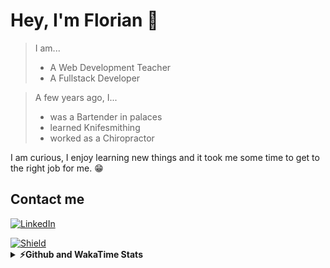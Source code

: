 # Hey, I'm Florian 👋

> I am...
>
> - A Web Development Teacher
> - A Fullstack Developer

> A few years ago, I...
>
> - was a Bartender in palaces
> - learned Knifesmithing
> - worked as a Chiropractor

I am curious, I enjoy learning new things and it took me some time to get to the right job for me. 😁

## Contact me


[![LinkedIn](https://img.shields.io/badge/LinkedIn-Let's%20connect-brightgreen?logo=linkedin&style=for-the-badge)](https://www.linkedin.com/in/florianaube/)


<div>
 <a href="mailto:florian.aube@gmail.com"> <img src="https://img.shields.io/badge/gmail-Email me-black?logo=Gmail&style=for-the-badge" alt="Shield"> </a>
</div>


<details>
 <summary><b>⚡Github and WakaTime Stats</b></summary>
 
<!--START_SECTION:waka-->
![Code Time](http://img.shields.io/badge/Code%20Time-529%20hrs%2028%20mins-blue)

![Profile Views](http://img.shields.io/badge/Profile%20Views-0-blue)

**🐱 My GitHub Data** 

> 📦 72.7 kB Used in GitHub's Storage 
 > 
> 🏆 257 Contributions in the Year 2024
 > 
> 🚫 Not Opted to Hire
 > 
> 📜 43 Public Repositories 
 > 
> 🔑 9 Private Repositories 
 > 
**I'm an Early 🐤** 

```text
🌞 Morning                522 commits         ⣿⣿⣿⣿⣿⣿⣿⣀⣀⣀⣀⣀⣀⣀⣀⣀⣀⣀⣀⣀⣀⣀⣀⣀⣀   27.56 % 
🌆 Daytime                1042 commits        ⣿⣿⣿⣿⣿⣿⣿⣿⣿⣿⣿⣿⣿⣿⣀⣀⣀⣀⣀⣀⣀⣀⣀⣀⣀   55.02 % 
🌃 Evening                300 commits         ⣿⣿⣿⣿⣀⣀⣀⣀⣀⣀⣀⣀⣀⣀⣀⣀⣀⣀⣀⣀⣀⣀⣀⣀⣀   15.84 % 
🌙 Night                  30 commits          ⣀⣀⣀⣀⣀⣀⣀⣀⣀⣀⣀⣀⣀⣀⣀⣀⣀⣀⣀⣀⣀⣀⣀⣀⣀   01.58 % 
```


📊 **This Week I Spent My Time On** 

```text
🕑︎ Time Zone: Europe/Paris

💬 Programming Languages: 
No Activity Tracked This Week

💻 Operating System: 
No Activity Tracked This Week
```

**I Mostly Code in JavaScript** 

```text
JavaScript               139 repos           ⣿⣿⣿⣿⣿⣿⣿⣿⣿⣿⣿⣿⣿⣿⣿⣿⣿⣿⣿⣿⣀⣀⣀⣀⣀   78.09 % 
HTML                     27 repos            ⣿⣿⣿⣿⣀⣀⣀⣀⣀⣀⣀⣀⣀⣀⣀⣀⣀⣀⣀⣀⣀⣀⣀⣀⣀   15.17 % 
CSS                      6 repos             ⣿⣀⣀⣀⣀⣀⣀⣀⣀⣀⣀⣀⣀⣀⣀⣀⣀⣀⣀⣀⣀⣀⣀⣀⣀   03.37 % 
TypeScript               3 repos             ⣀⣀⣀⣀⣀⣀⣀⣀⣀⣀⣀⣀⣀⣀⣀⣀⣀⣀⣀⣀⣀⣀⣀⣀⣀   01.69 % 
C                        2 repos             ⣀⣀⣀⣀⣀⣀⣀⣀⣀⣀⣀⣀⣀⣀⣀⣀⣀⣀⣀⣀⣀⣀⣀⣀⣀   01.12 % 
```



**Timeline**

![Lines of Code chart](https://raw.githubusercontent.com/Flow-Fly/Flow-Fly/main/assets/bar_graph.png)


 Last Updated on 02/08/2024 08:12:06 UTC
<!--END_SECTION:waka-->
 
</details>
